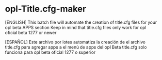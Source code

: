 # opl-Title.cfg-maker

[ENGLISH]
This batch file will automate the creation of title.cfg files for your opl beta APPS section
Keep in mind that title.cfg files only work for opl oficial beta 1277 or newer

[ESPAÑOL]
Este archivo por lotes automatiza la creación de el archivo title.cfg para agregar apps a el menú de apps del opl Beta
title.cfg solo funciona para opl beta oficial 1277 o superior
